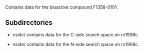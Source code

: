 Contains data for the bioactive compound F1358-0101.

## Subdirectories

- cside/ contains data for the C-side search space on rv1908c.

- nside/ contains data for the N-side search space on rv1908c.

